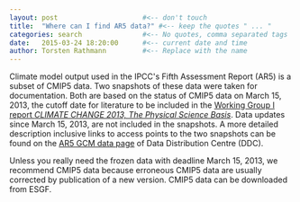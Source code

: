 ```yaml
---
layout: post                     #<-- don't touch
title:  "Where can I find AR5 data?" #<-- keep the quotes " ... "
categories: search               #<-- No quotes, comma separated tags
date:   2015-03-24 18:20:00      #<-- current date and time
author: Torsten Rathmann         #<-- Replace with the name
---
```


Climate model output used in the IPCC's Fifth Assessment Report (AR5) is a subset of CMIP5 data. Two snapshots of these data were taken for documentation. Both are based on the status of CMIP5 data on March 15, 2013, the cutoff date for literature to be included in the [Working Group I report *CLIMATE CHANGE 2013, The Physical Science Basis*][IPCC WG I]. Data updates since March 15, 2013, are not included in the snapshots. A more detailed description inclusive links to access points to the two snapshots can be found on the [AR5 GCM data page][AR5 GCM data] of Data Distribution Centre (DDC).

Unless you really need the frozen data with deadline March 15, 2013, we recommend CMIP5 data because erroneous CMIP5 data are usually corrected by publication of a new version. CMIP5 data can be downloaded from ESGF.

[IPCC WG I]: http://www.ipcc.ch/report/ar5/wg1/
[AR5 GCM data]: http://www.ipcc-data.org/sim/gcm_monthly/AR5/index.html


